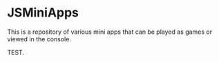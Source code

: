# JSMiniApps
This is  a repository of various mini apps that can be played as games or viewed in the console.

TEST.

